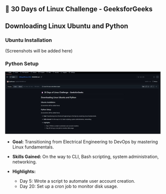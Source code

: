 ## 🐧 30 Days of Linux Challenge - GeeksforGeeks

## Downloading Linux Ubuntu and Python

### Ubuntu Installation
(Screenshots will be added here)

### Python Setup
![Ubuntu Installation Screenshot](Windows_Command.jpg) 

- **Goal:** Transitioning from Electrical Engineering to DevOps by mastering Linux fundamentals.  

- **Skills Gained:** On the way to CLI, Bash scripting, system administration, networking.  
- **Highlights:**  
  - Day 5: Wrote a script to automate user account creation.  
  - Day 20: Set up a cron job to monitor disk usage.
